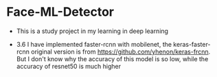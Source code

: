 # Face-ML-Detector  
+ This is a study project in my learning in deep learning

+ 3.6 
I have implemented faster-rcnn with mobilenet, the keras-faster-rcnn original version is from https://github.com/yhenon/keras-frcnn.    
But I don't know why the accuracy of this model is so low, while the accuracy of resnet50 is much higher